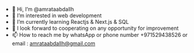 - 👋 Hi, I’m @amrataabdallh
- 👀 I’m interested in web development
- 🌱 I’m currently learning Reactjs & Next.js & SQL
- 💞️ I look forward to cooperating on any opportunity for improvement
- 📫 How to reach me by whatsApp or phone number +971529438526 or email : amrataabdallh@gmail.com

<!---
amrataabdallh/amrataabdallh is a ✨ special ✨ repository because its `README.md` (this file) appears on your GitHub profile.
You can click the Preview link to take a look at your changes.
--->
